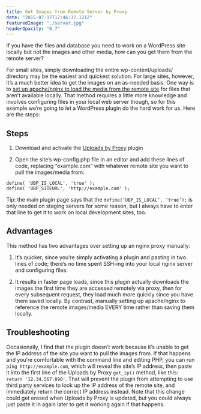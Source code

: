 ```yaml
---
title: Get Images from Remote Server by Proxy
date: "2015-07-17T17:46:37.121Z"
featuredImage: "./server.jpg"
headerOpacity: "0.7"
---
```


If you have the files and database you need to work on a WordPress site locally but not the images and other media, how can you get them from the remote server?

For small sites, simply downloading the entire wp-content/uploads/ directory may be the easiest and quickest solution. For large sites, however, it’s a much better idea to get the images on an as-needed basis. One way is to [set up apache/nginx to load the media from the remote site](http://rzen.net/serve-missing-media-production-apache-nginx/) for files that aren’t available locally. That method requires a little more knowledge and involves configuring files in your local web server though, so for this example we’re going to let a WordPress plugin do the hard work for us. Here are the steps:

## Steps

1. Download and activate the [Uploads by Proxy](https://wordpress.org/plugins/uploads-by-proxy/) plugin

2. Open the site’s wp-config.php file in an editor and add these lines of code, replacing “example.com” with whatever remote site you want to pull the images/media from:

```
define( 'UBP_IS_LOCAL', 'true' );
define( 'UBP_SITEURL', 'http://example.com' );
```

Tip: the main plugin page says that the `define(‘UBP_IS_LOCAL’, ‘true’);` is only needed on staging servers for some reason, but I always have to enter that line to get it to work on local development sites, too.

## Advantages

This method has two advantages over setting up an nginx proxy manually:

1. It’s quicker, since you’re simply activating a plugin and pasting in two lines of code; there’s no time spent SSH-ing into your local nginx server and configuring files.

2. It results in faster page loads, since this plugin actually downloads the images the first time they are accessed remotely via proxy, then for every subsequent request, they load much more quickly since you have them saved locally. By contrast, manually setting up apache/nginx to reference the remote images/media EVERY time rather than saving them locally.

## Troubleshooting

Occasionally, I find that the plugin doesn’t work because it’s unable to get the IP address of the site you want to pull the images from. If that happens and you’re comfortable with the command line and editing PHP, you can run `ping http://example.com`, which will reveal the site’s IP address, then paste it into the first line of the Uploads by Proxy `get_ip()` method, like this: `return '12.34.567.890'`. That will prevent the plugin from attempting to use third party services to look up the IP address of the remote site, and immediately return the correct IP address instead. Note that this change could get erased when Uploads by Proxy is updated, but you could always just paste it in again later to get it working again if that happens.